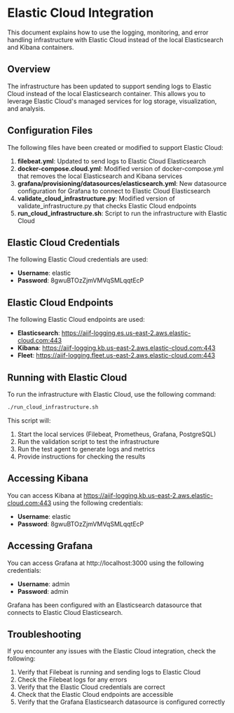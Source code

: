 # Elastic Cloud Integration

This document explains how to use the logging, monitoring, and error handling infrastructure with Elastic Cloud instead of the local Elasticsearch and Kibana containers.

## Overview

The infrastructure has been updated to support sending logs to Elastic Cloud instead of the local Elasticsearch container. This allows you to leverage Elastic Cloud's managed services for log storage, visualization, and analysis.

## Configuration Files

The following files have been created or modified to support Elastic Cloud:

1. **filebeat.yml**: Updated to send logs to Elastic Cloud Elasticsearch
2. **docker-compose.cloud.yml**: Modified version of docker-compose.yml that removes the local Elasticsearch and Kibana services
3. **grafana/provisioning/datasources/elasticsearch.yml**: New datasource configuration for Grafana to connect to Elastic Cloud Elasticsearch
4. **validate_cloud_infrastructure.py**: Modified version of validate_infrastructure.py that checks Elastic Cloud endpoints
5. **run_cloud_infrastructure.sh**: Script to run the infrastructure with Elastic Cloud

## Elastic Cloud Credentials

The following Elastic Cloud credentials are used:

- **Username**: elastic
- **Password**: 8gwuBTOzZjmVMVqSMLqqtEcP

## Elastic Cloud Endpoints

The following Elastic Cloud endpoints are used:

- **Elasticsearch**: https://aiif-logging.es.us-east-2.aws.elastic-cloud.com:443
- **Kibana**: https://aiif-logging.kb.us-east-2.aws.elastic-cloud.com:443
- **Fleet**: https://aiif-logging.fleet.us-east-2.aws.elastic-cloud.com:443

## Running with Elastic Cloud

To run the infrastructure with Elastic Cloud, use the following command:

```bash
./run_cloud_infrastructure.sh
```

This script will:

1. Start the local services (Filebeat, Prometheus, Grafana, PostgreSQL)
2. Run the validation script to test the infrastructure
3. Run the test agent to generate logs and metrics
4. Provide instructions for checking the results

## Accessing Kibana

You can access Kibana at https://aiif-logging.kb.us-east-2.aws.elastic-cloud.com:443 using the following credentials:

- **Username**: elastic
- **Password**: 8gwuBTOzZjmVMVqSMLqqtEcP

## Accessing Grafana

You can access Grafana at http://localhost:3000 using the following credentials:

- **Username**: admin
- **Password**: admin

Grafana has been configured with an Elasticsearch datasource that connects to Elastic Cloud Elasticsearch.

## Troubleshooting

If you encounter any issues with the Elastic Cloud integration, check the following:

1. Verify that Filebeat is running and sending logs to Elastic Cloud
2. Check the Filebeat logs for any errors
3. Verify that the Elastic Cloud credentials are correct
4. Check that the Elastic Cloud endpoints are accessible
5. Verify that the Grafana Elasticsearch datasource is configured correctly
